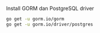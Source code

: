 Install GORM dan PostgreSQL driver
```bash
go get -u gorm.io/gorm
go get -u gorm.io/driver/postgres
```

